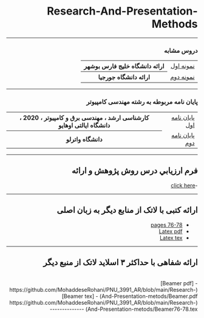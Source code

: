 <div dir="rtl">


# Research-And-Presentation-Methods

    
-----------------------
### دروس مشابه
 
 <table style="width:100%">
  <tr>
    <td><a href="http://smbidoki.ir/crsdetail.php?crsid=41">نمونه اول</a></td>
    <th>ارائه دانشگاه خلیج فارس بوشهر</th>
    </tr>
      <tr>
    <td><a href="https://libguides.gatech.edu/c.php?g=944744&p=6810453">نمونه دوم</a></td>
        <th style="backgrand-color:red"> ارائه دانشگاه جورجیا</th>
    </tr>
  </table>
    
-----------------------
### پایان نامه مربوطه به رشته مهندسی کامپیوتر

<table style="width:100%">
  <tr>
    <td><a href="https://oatd.org/oatd/search?q=id%3A%22oai%3Aetd.ohiolink.edu%3Aosu1587693436870594%22">پایان نامه اول</a></td>
    <th>کارشناسی ارشد ، مهندسی برق و کامپیوتر ، 2020 ، دانشگاه ایالتی اوهایو</th>
    </tr>
      <tr>
    <td><a href="https://oatd.org/oatd/search?q=id%3A%22handle%3A10012%2F16359%22">پایان نامه دوم</a></td>
   <th>دانشگاه واترلو</th>
    </tr>
  </table>

------------------

## فرم ارزيابي درس روش پژوهش و ارائه
-[click here](https://github.com/MohaddeseRohani/PNU_3991_AR/blob/main/Research-And-Presentation-metods/MR_ResearchAndPresentationMethods_CheckList_AR_3991.pdf)

------------------
## ارائه کتبی با لاتک از منابع دیگر به زبان اصلی

- [pages 76-78](https://github.com/MohaddeseRohani/PNU_3991_AR/blob/main/Research-And-Presentation-metods/76-78%20pages.pdf)
- [Latex pdf](https://github.com/MohaddeseRohani/PNU_3991_AR/blob/main/Research-And-Presentation-metods/LaTeX.pdf)
- [Latex tex](https://github.com/MohaddeseRohani/PNU_3991_AR/blob/main/Research-And-Presentation-metods/Latex%20.tex)

--------------


## ارائه شفاهی با حداکثر ۳ اسلاید لاتک از منبع دیگر

<br>
- [Beamer pdf](https://github.com/MohaddeseRohani/PNU_3991_AR/blob/main/Research-And-Presentation-metods/Beamer.pdf)
- [Beamer tex](https://github.com/MohaddeseRohani/PNU_3991_AR/blob/main/Research-And-Presentation-metods/Beamer76-78.tex)
--------------
